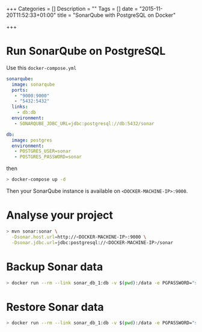 +++
Categories = []
Description = ""
Tags = []
date = "2015-11-20T11:52:33+01:00"
title = "SonarQube with PostgreSQL on Docker"

+++

# Run SonarQube on PostgreSQL

Use this `docker-compose.yml`

```yaml
sonarqube:
  image: sonarqube
  ports:
   - "9000:9000"
   - "5432:5432"
  links:
    - db:db
  environment:
   - SONARQUBE_JDBC_URL=jdbc:postgresql://db:5432/sonar

db:
  image: postgres
  environment:
   - POSTGRES_USER=sonar
   - POSTGRES_PASSWORD=sonar
```

then

```bash
> docker-compose up -d
```

Then your SonarQube instance is available on `<DOCKER-MACHINE-IP>:9000`.

# Analyse your project

```bash
> mvn sonar:sonar \
  -Dsonar.host.url=http://<DOCKER-MACHINE-IP>:9000 \
  -Dsonar.jdbc.url=jdbc:postgresql://<DOCKER-MACHINE-IP>/sonar
```

# Backup Sonar data

```bash
> docker run --rm --link sonar_db_1:db -v $(pwd):/data -e PGPASSWORD="sonar" postgres-backup -h db -U sonar -f /data/sonar_db_backup.sql
```

# Restore Sonar data

```bash
> docker run --rm --link sonar_db_1:db -v $(pwd):/data -e PGPASSWORD="sonar" postgres-restore -h db -U sonar -f /data/sonar_db_backup.sql
```
